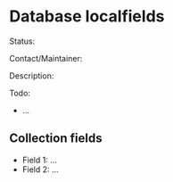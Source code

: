 # Database localfields

Status:

Contact/Maintainer:

Description:

Todo:
* ...


## Collection fields
* Field 1: ...
* Field 2: ...

